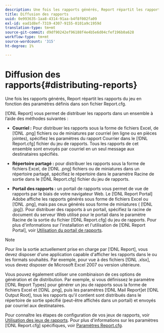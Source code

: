 ```yaml
---
description: Une fois les rapports générés, Report répartit les rapports du jeu en fonction des paramètres définis dans son fichier Report.cfg.
title: Diffusion des rapports
uuid: 0e993635-1aa8-4314-91aa-b4f8f002fa09
exl-id: ead1d8ef-7319-4307-9155-0101a9c1959d
translation-type: tm+mt
source-git-commit: d9df90242ef96188f4e4b5e6d04cfef196b0a628
workflow-type: tm+mt
source-wordcount: '315'
ht-degree: 1%

---
```


# Diffusion des rapports{#distributing-reports}

Une fois les rapports générés, Report répartit les rapports du jeu en fonction des paramètres définis dans son fichier Report.cfg.

[!DNL Report] vous permet de distribuer les rapports dans un ensemble à l’aide des méthodes suivantes :

* **Courriel :** Pour distribuer les rapports sous la forme de fichiers Excel, de  [!DNL .png] fichiers ou de miniatures par courriel (en ligne ou en pièces jointes), spécifiez les paramètres du rapport Courrier dans le  [!DNL Report.cfg] fichier du jeu de rapports. Tous les rapports de cet ensemble sont envoyés par courriel en un seul message aux destinataires spécifiés.

* **Répertoire partagé :** pour distribuer les rapports sous la forme de fichiers Excel, de  [!DNL .png] fichiers ou de miniatures dans un répertoire partagé, spécifiez le répertoire dans le paramètre Racine de sortie dans le  [!DNL Report.cfg] fichier du jeu de rapports.

* **Portail des rapports :** un portail de rapports vous permet de vue de rapports par le biais de votre navigateur Web. Le [!DNL Report Portal] Adobe affiche les rapports générés sous forme de fichiers Excel ou [!DNL .png], mais pas ceux générés sous forme de miniatures ( [!DNL .jpg]). Pour distribuer des rapports à un portail, spécifiez la racine de document du serveur Web utilisé pour le portail dans le paramètre Racine de la sortie du fichier [!DNL Report.cfg] du jeu de rapports. Pour plus d&#39;informations sur l&#39;installation et l&#39;utilisation de [!DNL Report Portal], voir [Utilisation du portail de rapports](../../home/c-rpt-oview/c-rpt-portal/c-rpt-portal.md#concept-f692210cad494c00865dbf325eb5ed35).

>[!NOTE]
>
>Pour lire la sortie actuellement prise en charge par [!DNL Report], vous devez disposer d&#39;une application capable d&#39;afficher les rapports dans le ou les formats souhaités. Par exemple, pour vue à des fichiers [!DNL .xlsx], vous devez disposer de Microsoft Excel 2007 ou version ultérieure.

Vous pouvez également utiliser une combinaison de ces options de génération et de distribution. Par exemple, si vous définissez le paramètre [!DNL Report Types] pour générer un jeu de rapports sous la forme de fichiers Excel et [!DNL .png], puis les paramètres [!DNL Mail Report]et [!DNL Output Root], tous les rapports qu&#39;il contient sont distribués dans le répertoire de sortie spécifié (peut-être affichés dans un portail) et envoyés par courriel aux destinataires.

Pour connaître les étapes de configuration de vos jeux de rapports, voir [Utilisation des jeux de rapports](../../home/c-rpt-oview/c-work-rpt-sets/c-work-rpt-sets.md#concept-a5f078668e1245e684cb2a778c8803d5). Pour plus d&#39;informations sur les paramètres [!DNL Report.cfg] spécifiques, voir [Paramètres Report.cfg](../../home/c-rpt-oview/c-rpt-param-ref/c-rpt-param.md#concept-838e59d72d3f4cb29ee15f5c7eb0ceff).
